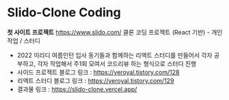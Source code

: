 # Slido-Clone Coding

**첫 사이트 프로젝트**
https://www.slido.com/ 클론 코딩 프로젝트 (React 기반) - 개인 작업 / 스터디

+ 2022 미리디 여름인턴 입사 동기들과 함께하는 리액트 스터디를 만들어서 각자 공부하고, 각자 작업해서 주1회 모여서 코드리뷰 하는 형식으로 스터디 진행
+ 사이드 프로젝트 블로그 링크 : https://yeroyal.tistory.com/128
+ 리액트 스터디 블로그 링크 : https://yeroyal.tistory.com/129
+ 결과물 링크 : https://slido-clone.vercel.app/
